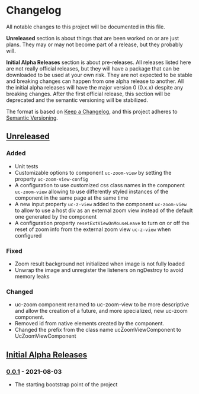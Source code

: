 # Changelog
All notable changes to this project will be documented in this file.

**Unreleased** section is about things that are been worked on or are just plans. They may or may 
not become part of a release, but they probably will.

**Initial Alpha Releases** section is about pre-releases. All releases listed here are not really 
official releases, but they will have a package that can be downloaded to be used at your own risk. 
They are not expected to be stable and breaking changes can happen from one alpha release to another. 
All the initial alpha releases will have the major version 0 (0.x.x) despite any breaking changes.
After the first official release, this section will be deprecated and the semantic versioning will be
stabilized.

The format is based on [Keep a Changelog](https://keepachangelog.com/en/1.0.0/),
and this project adheres to [Semantic Versioning](https://semver.org/spec/v2.0.0.html).

## [Unreleased]

### Added

- Unit tests
- Customizable options to component `uc-zoom-view` by setting the property `uc-zoom-view-config`
- A configuration to use customized css class names in the component `uc-zoom-view` allowing to use 
differently styled instances of the component in the same page at the same time
- A new input property `uc-z-view` added to the component `uc-zoom-view` to allow 
to use a host div as an external zoom view instead of the default one generated by 
the component
- A configuration property `resetExtViewOnMouseLeave` to turn on or off the reset of 
zoom info from the external zoom view `uc-z-view` when configured

### Fixed
 
- Zoom result background not initialized when image is not fully loaded
- Unwrap the image and unregister the listeners on ngDestroy to avoid memory leaks

### Changed

- uc-zoom component renamed to uc-zoom-view to be more descriptive and allow the creation of a 
future, and more specialized, new uc-zoom component.
- Removed id from native elements created by the component.
- Changed the prefix from the class name ucZoomViewComponent to UcZoomViewComponent

## [Initial Alpha Releases]

### [0.0.1] - 2021-08-03

- The starting bootstrap point of the project


[Unreleased]: https://github.com/fabio-blanco/ngx-uc/compare/0.0.1...HEAD
[Initial Alpha Releases]: https://github.com/fabio-blanco/ngx-uc/compare/0.0.1...HEAD
[0.0.1]: https://github.com/fabio-blanco/ngx-uc/releases/tag/0.0.1
